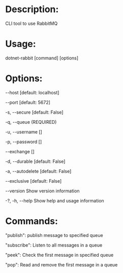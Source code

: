 # Description:
  CLI tool to use RabbitMQ   

# Usage:
  dotnet-rabbit [command] [options]

# Options:
  --host <host>                   [default: localhost]
  
  --port <port>                   [default: 5672]
  
  -s, --secure                    [default: False]
  
  -q, --queue <queue> (REQUIRED)
  
  -u, --username <username>       []
  
  -p, --password <password>       []
  
  --exchange <exchange>           []
  
  -d, --durable                   [default: False]
  
  -a, --autodelete                [default: False]
  
  --exclusive                     [default: False]
  
  --version                       Show version information
  
  -?, -h, --help                  Show help and usage information

# Commands:
  
  "publish":    publish message to specified queue
  
  "subscribe":  Listen to all messages in a queue
  
  "peek":       Check the first message in specified queue
  
  "pop":        Read and remove the first message in a queue
